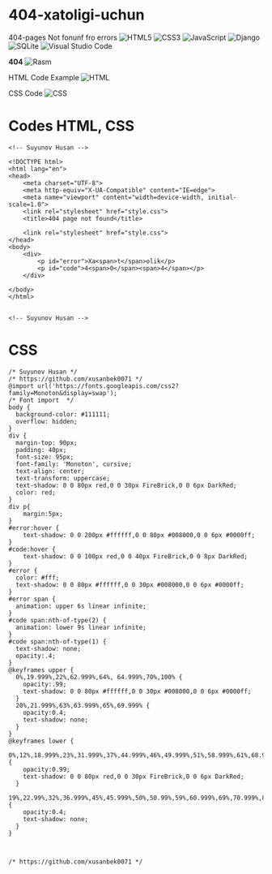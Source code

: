 # 404-xatoligi-uchun
404-pages Not fonunf fro errors
![HTML5](https://img.shields.io/badge/html5-%23E34F26.svg?style=for-the-badge&logo=html5&logoColor=white)
![CSS3](https://img.shields.io/badge/css3-%231572B6.svg?style=for-the-badge&logo=css3&logoColor=white)
![JavaScript](https://img.shields.io/badge/javascript-%23323330.svg?style=for-the-badge&logo=javascript&logoColor=%23F7DF1E)
![Django](https://img.shields.io/badge/django-%23092E20.svg?style=for-the-badge&logo=django&logoColor=white)
![SQLite](https://img.shields.io/badge/sqlite-%2307405e.svg?style=for-the-badge&logo=sqlite&logoColor=white)
![Visual Studio Code](https://img.shields.io/badge/Visual%20Studio%20Code-0078d7.svg?style=for-the-badge&logo=visual-studio-code&logoColor=white)


**404**
![Rasm](https://github.com/Xusanbek0071/404-xatoligi-uchun/blob/main/skrens/Screenshot%202023-12-18%20204348.png)

HTML Code Example
![HTML](https://github.com/Xusanbek0071/404-xatoligi-uchun/blob/main/skrens/Screenshot%202023-12-18%20204604.png)

CSS Code
![CSS](https://github.com/Xusanbek0071/404-xatoligi-uchun/blob/main/skrens/Screenshot%202023-12-18%20204816.png)

# Codes HTML, CSS

```
<!-- Suyunov Husan -->

<!DOCTYPE html>
<html lang="en">
<head>
    <meta charset="UTF-8">
    <meta http-equiv="X-UA-Compatible" content="IE=edge">
    <meta name="viewport" content="width=device-width, initial-scale=1.0">
    <link rel="stylesheet" href="style.css">
    <title>404 page not found</title>

    <link rel="stylesheet" href="style.css">
</head>
<body>
    <div>
        <p id="error">Xa<span>t</span>olik</p>
        <p id="code">4<span>0</span><span>4</span></p>
    </div>

</body>
</html>


<!-- Suyunov Husan -->
```


# CSS
```
/* Suyunov Husan */
/* https://github.com/xusanbek0071 */
@import url('https://fonts.googleapis.com/css2?family=Monoton&display=swap');
/* Font import  */
body {
  background-color: #111111; 
  overflow: hidden;
}
div {
  margin-top: 90px;
  padding: 40px;
  font-size: 95px;
  font-family: 'Monoton', cursive;
  text-align: center;
  text-transform: uppercase;
  text-shadow: 0 0 80px red,0 0 30px FireBrick,0 0 6px DarkRed;
  color: red;
}
div p{
    margin:5px;
}
#error:hover {
    text-shadow: 0 0 200px #ffffff,0 0 80px #008000,0 0 6px #0000ff;
}
#code:hover {
    text-shadow: 0 0 100px red,0 0 40px FireBrick,0 0 8px DarkRed; 
}
#error {
  color: #fff;
  text-shadow: 0 0 80px #ffffff,0 0 30px #008000,0 0 6px #0000ff;
}
#error span {
  animation: upper 6s linear infinite;
}
#code span:nth-of-type(2) {
  animation: lower 9s linear infinite;
}
#code span:nth-of-type(1) {
  text-shadow: none;
  opacity:.4;
}
@keyframes upper {
  0%,19.999%,22%,62.999%,64%, 64.999%,70%,100% {
    opacity:.99;
    text-shadow: 0 0 80px #ffffff,0 0 30px #008000,0 0 6px #0000ff;
  }
  20%,21.999%,63%,63.999%,65%,69.999% {
    opacity:0.4;
    text-shadow: none; 
  }
}
@keyframes lower {
  0%,12%,18.999%,23%,31.999%,37%,44.999%,46%,49.999%,51%,58.999%,61%,68.999%,71%,85.999%,96%,100% {
    opacity:0.99;
    text-shadow: 0 0 80px red,0 0 30px FireBrick,0 0 6px DarkRed;
  }
  19%,22.99%,32%,36.999%,45%,45.999%,50%,50.99%,59%,60.999%,69%,70.999%,86%,95.999% { 
    opacity:0.4; 
    text-shadow: none; 
  }
}



/* https://github.com/xusanbek0071 */
```